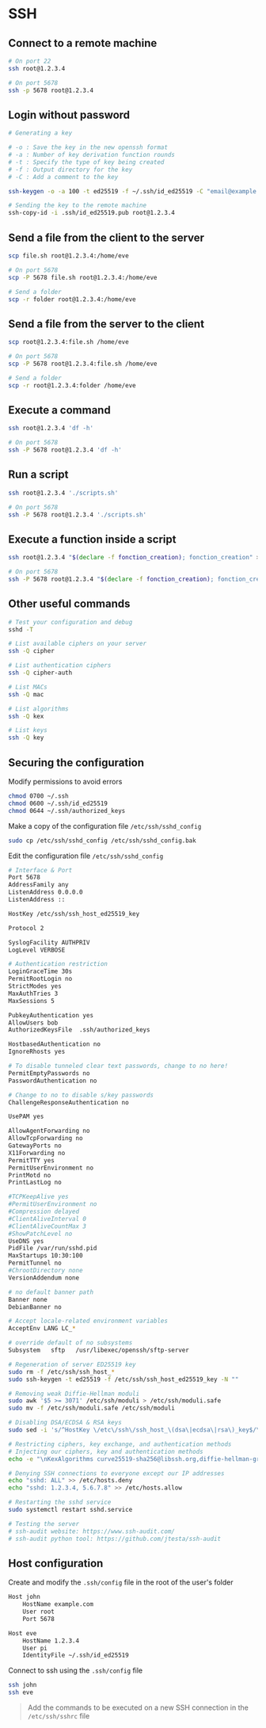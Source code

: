 # SSH

## Connect to a remote machine

```bash
# On port 22
ssh root@1.2.3.4

# On port 5678
ssh -p 5678 root@1.2.3.4
```

## Login without password

```bash
# Generating a key

# -o : Save the key in the new openssh format
# -a : Number of key derivation function rounds
# -t : Specify the type of key being created
# -f : Output directory for the key
# -C : Add a comment to the key

ssh-keygen -o -a 100 -t ed25519 -f ~/.ssh/id_ed25519 -C "email@example.com"

# Sending the key to the remote machine
ssh-copy-id -i .ssh/id_ed25519.pub root@1.2.3.4
```

## Send a file from the client to the server

```bash
scp file.sh root@1.2.3.4:/home/eve

# On port 5678
scp -P 5678 file.sh root@1.2.3.4:/home/eve

# Send a folder
scp -r folder root@1.2.3.4:/home/eve
```

## Send a file from the server to the client

```bash
scp root@1.2.3.4:file.sh /home/eve

# On port 5678
scp -P 5678 root@1.2.3.4:file.sh /home/eve

# Send a folder
scp -r root@1.2.3.4:folder /home/eve
```

## Execute a command

```bash
ssh root@1.2.3.4 'df -h'

# On port 5678
ssh -P 5678 root@1.2.3.4 'df -h'
```

## Run a script

```bash
ssh root@1.2.3.4 './scripts.sh'

# On port 5678
ssh -P 5678 root@1.2.3.4 './scripts.sh'
```

## Execute a function inside a script

```bash
ssh root@1.2.3.4 "$(declare -f fonction_creation); fonction_creation" > /dev/null 2>&1

# On port 5678
ssh -P 5678 root@1.2.3.4 "$(declare -f fonction_creation); fonction_creation" > /dev/null 2>&1
```

## Other useful commands

```bash
# Test your configuration and debug
sshd -T

# List available ciphers on your server
ssh -Q cipher

# List authentication ciphers
ssh -Q cipher-auth

# List MACs
ssh -Q mac

# List algorithms
ssh -Q kex

# List keys
ssh -Q key
```

## Securing the configuration

Modify permissions to avoid errors

```bash
chmod 0700 ~/.ssh
chmod 0600 ~/.ssh/id_ed25519
chmod 0644 ~/.ssh/authorized_keys
```

Make a copy of the configuration file `/etc/ssh/sshd_config`

```bash
sudo cp /etc/ssh/sshd_config /etc/ssh/sshd_config.bak
```

Edit the configuration file `/etc/ssh/sshd_config`

```bash
# Interface & Port
Port 5678
AddressFamily any
ListenAddress 0.0.0.0
ListenAddress ::

HostKey /etc/ssh/ssh_host_ed25519_key

Protocol 2

SyslogFacility AUTHPRIV
LogLevel VERBOSE

# Authentication restriction
LoginGraceTime 30s
PermitRootLogin no
StrictModes yes
MaxAuthTries 3
MaxSessions 5

PubkeyAuthentication yes
AllowUsers bob
AuthorizedKeysFile  .ssh/authorized_keys

HostbasedAuthentication no
IgnoreRhosts yes

# To disable tunneled clear text passwords, change to no here!
PermitEmptyPasswords no
PasswordAuthentication no

# Change to no to disable s/key passwords
ChallengeResponseAuthentication no

UsePAM yes

AllowAgentForwarding no
AllowTcpForwarding no
GatewayPorts no
X11Forwarding no
PermitTTY yes
PermitUserEnvironment no
PrintMotd no
PrintLastLog no

#TCPKeepAlive yes
#PermitUserEnvironment no
#Compression delayed
#ClientAliveInterval 0
#ClientAliveCountMax 3
#ShowPatchLevel no
UseDNS yes
PidFile /var/run/sshd.pid
MaxStartups 10:30:100
PermitTunnel no
#ChrootDirectory none
VersionAddendum none

# no default banner path
Banner none
DebianBanner no

# Accept locale-related environment variables
AcceptEnv LANG LC_*

# override default of no subsystems
Subsystem   sftp   /usr/libexec/openssh/sftp-server
```

```bash
# Regeneration of server ED25519 key
sudo rm -f /etc/ssh/ssh_host_*
sudo ssh-keygen -t ed25519 -f /etc/ssh/ssh_host_ed25519_key -N ""

# Removing weak Diffie-Hellman moduli
sudo awk '$5 >= 3071' /etc/ssh/moduli > /etc/ssh/moduli.safe
sudo mv -f /etc/ssh/moduli.safe /etc/ssh/moduli

# Disabling DSA/ECDSA & RSA keys
sudo sed -i 's/^HostKey \/etc\/ssh\/ssh_host_\(dsa\|ecdsa\|rsa\)_key$/\#HostKey \/etc\/ssh\/ssh_host_\1_key/g' /etc/ssh/sshd_config

# Restricting ciphers, key exchange, and authentication methods
# Injecting our ciphers, key and authentication methods
echo -e "\nKexAlgorithms curve25519-sha256@libssh.org,diffie-hellman-group16-sha512,diffie-hellman-group18-sha512\nCiphers chacha20-poly1305@openssh.com,aes256-gcm@openssh.com,aes128-gcm@openssh.com,aes256-ctr,aes192-ctr,aes128-ctr\nMACs hmac-sha2-512-etm@openssh.com,hmac-sha2-256-etm@openssh.com,umac-128-etm@openssh.com" >> /etc/ssh/sshd_config

# Denying SSH connections to everyone except our IP addresses
echo "sshd: ALL" >> /etc/hosts.deny
echo "sshd: 1.2.3.4, 5.6.7.8" >> /etc/hosts.allow

# Restarting the sshd service
sudo systemctl restart sshd.service

# Testing the server
# ssh-audit website: https://www.ssh-audit.com/
# ssh-audit python tool: https://github.com/jtesta/ssh-audit
```

## Host configuration

Create and modify the `.ssh/config` file in the root of the user's folder

```bash
Host john
    HostName example.com
    User root
    Port 5678

Host eve
    HostName 1.2.3.4
    User pi
    IdentityFile ~/.ssh/id_ed25519
```

Connect to ssh using the `.ssh/config` file

```bash
ssh john
ssh eve
```

> Add the commands to be executed on a new SSH connection in the `/etc/ssh/sshrc` file